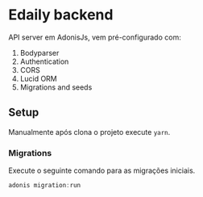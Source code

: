 # Edaily backend

API server em AdonisJs, vem pré-configurado com:

1. Bodyparser
2. Authentication
3. CORS
4. Lucid ORM
5. Migrations and seeds

## Setup

Manualmente após clona o projeto execute `yarn`.

### Migrations

Execute o seguinte comando para as migrações iniciais.

```js
adonis migration:run
```
